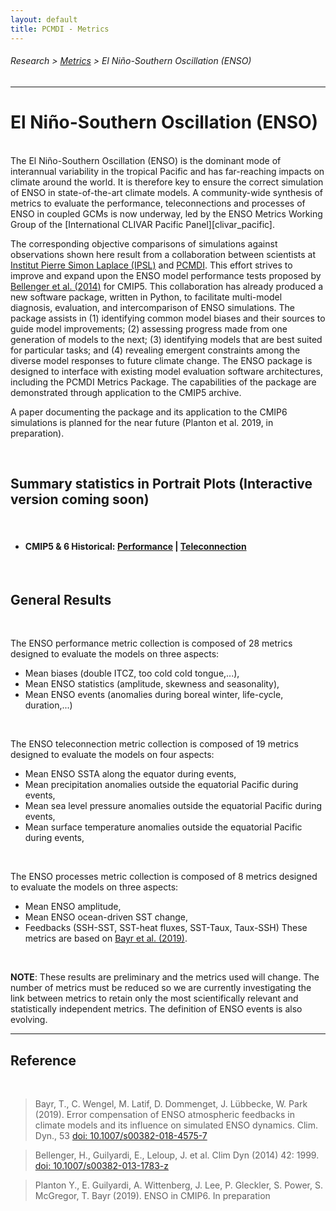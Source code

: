 ```yaml
---
layout: default
title: PCMDI - Metrics
---
```

###### Research > [Metrics][Metrics] > El Niño-Southern Oscillation (ENSO)
---

# El Niño-Southern Oscillation (ENSO)
<br/>
The El Niño-Southern Oscillation (ENSO) is the dominant mode of interannual variability in the tropical Pacific and has far-reaching impacts on climate around the world. It is therefore key to ensure the correct simulation of ENSO in state-of-the-art climate models. A community-wide synthesis of metrics to evaluate the performance, teleconnections and processes of ENSO in coupled GCMs is now underway, led by the ENSO Metrics Working Group of the [International CLIVAR Pacific Panel][clivar_pacific]. 
<br/>

The corresponding objective comparisons of simulations against observations shown here result from a collaboration between scientists at [Institut Pierre Simon Laplace (IPSL)][ipsl] and [PCMDI][pcmdi]. This effort strives to improve and expand upon the ENSO model performance tests proposed by [Bellenger et al. (2014)][Bellenger2014] for CMIP5. This collaboration has already produced a new software package, written in Python, to facilitate multi-model diagnosis, evaluation, and intercomparison of ENSO simulations. The package assists in (1) identifying common model biases and their sources to guide model improvements; (2) assessing progress made from one generation of models to the next; (3) identifying models that are best suited for particular tasks; and (4) revealing emergent constraints among the diverse model responses to future climate change. The ENSO package is designed to interface with existing model evaluation software architectures, including the PCMDI Metrics Package. The capabilities of the package are demonstrated through application to the CMIP5 archive. 
<br/>

A paper documenting the package and its application to the CMIP6 simulations is planned for the near future (Planton et al. 2019, in preparation).

<br/>

## Summary statistics in Portrait Plots (Interactive version coming soon)
<br/>

- #### CMIP5 & 6 Historical: [Performance][CMIP5_6_enso_perf] | [Teleconnection][CMIP5_6_enso_tel] 

<br/>

## General Results
<br/>

The ENSO performance metric collection is composed of 28 metrics designed to evaluate the models on three aspects:
- Mean biases (double ITCZ, too cold cold tongue,...),
- Mean ENSO statistics (amplitude, skewness and seasonality),
- Mean ENSO events (anomalies during boreal winter, life-cycle, duration,...)
<br/>

The ENSO teleconnection metric collection is composed of 19 metrics designed to evaluate the models on four aspects:
- Mean ENSO SSTA along the equator during events,
- Mean precipitation anomalies outside the equatorial Pacific during events,
- Mean sea level pressure anomalies outside the equatorial Pacific during events,
- Mean surface temperature anomalies outside the equatorial Pacific during events,
<br/>

The ENSO processes metric collection is composed of 8 metrics designed to evaluate the models on three aspects:
- Mean ENSO amplitude,
- Mean ENSO ocean-driven SST change,
- Feedbacks (SSH-SST, SST-heat fluxes, SST-Taux, Taux-SSH)
These metrics are based on [Bayr et al. (2019)][Bayr2019].
<br/>

**NOTE**: These results are preliminary and the metrics used will change. The number of metrics must be reduced so we are currently investigating the link between metrics to retain only the most scientifically relevant and statistically independent metrics. The definition of ENSO events is also evolving.

---

## Reference
<br/>

  > Bayr, T., C. Wengel, M. Latif, D. Dommenget, J. Lübbecke, W. Park (2019). Error compensation of ENSO atmospheric feedbacks in climate models and its influence on simulated ENSO dynamics. Clim. Dyn., 53 [doi: 10.1007/s00382-018-4575-7][Bayr2019]

  > Bellenger, H., Guilyardi, E., Leloup, J. et al. Clim Dyn (2014) 42: 1999. [doi: 10.1007/s00382-013-1783-z][Bellenger2014]

  > Planton Y., E. Guilyardi, A. Wittenberg, J. Lee, P. Gleckler, S. Power, S. McGregor, T. Bayr (2019). ENSO in CMIP6. In preparation


[clivar_pacific]: http://www.clivar.org/clivar-panels/pacific
[pcmdi]: https://pcmdi.llnl.gov/
[ipsl]: https://www.ipsl.fr/

[Bayr2019]: https://doi.org/10.1007/s00382-018-4575-7
[Bellenger2014]: https://doi.org/10.1007/s00382-013-1783-z

[CMIP5_6_enso_perf]: {{site.baseurl}}/research/metrics/enso/cmip5_6_enso_perf.html
[CMIP5_6_enso_tel]: {{site.baseurl}}/research/metrics/enso/cmip5_6_enso_tel.html

[Metrics]:{{site.baseurl}}/research/metrics/index.html
